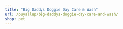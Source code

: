 ```yaml
---
title: "Big Daddys Doggie Day Care & Wash"
url: /puyallup/big-daddys-doggie-day-care-and-wash/
shop: pet
---
```

